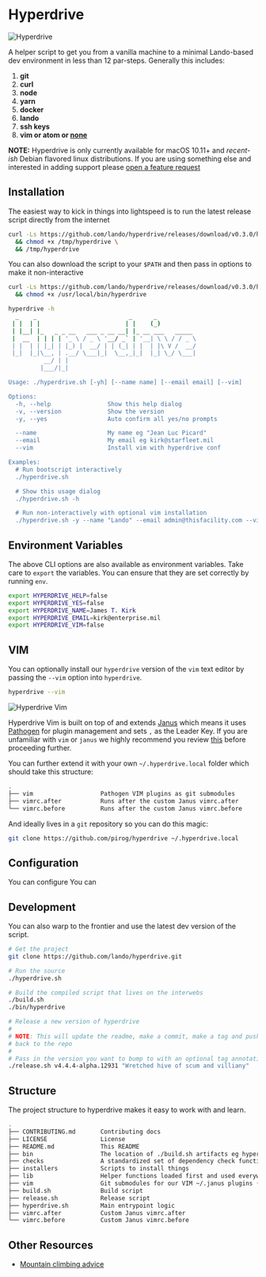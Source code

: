 Hyperdrive
==========

![Hyperdrive](https://raw.githubusercontent.com/lando/hyperdrive/master/hyperdrive.gif)

A helper script to get you from a vanilla machine to a minimal Lando-based dev environment in less than 12 par-steps. Generally this includes:

  1. **git**
  2. **curl**
  3. **node**
  4. **yarn**
  5. **docker**
  6. **lando**
  7. **ssh keys**
  9. **vim or atom or [none](https://www.youtube.com/watch?v=UsjoFZEwAyI)**

**NOTE:** Hyperdrive is only currently available for macOS 10.11+ and _recent-ish_ Debian flavored linux distributions. If you are using something else and interested in adding support please [open a feature request](https://github.com/lando/hyperdrive/issues/new?template=feature_request.md)

Installation
------------

The easiest way to kick in things into lightspeed is to run the latest release script directly from the internet

```bash
curl -Ls https://github.com/lando/hyperdrive/releases/download/v0.3.0/hyperdrive > /tmp/hyperdrive \
  && chmod +x /tmp/hyperdrive \
  && /tmp/hyperdrive
```

You can also download the script to your `$PATH` and then pass in options to make it non-interactive

```bash
curl -Ls https://github.com/lando/hyperdrive/releases/download/v0.3.0/hyperdrive > /usr/local/bin/hyperdrive \
  && chmod +x /usr/local/bin/hyperdrive
```
```bash
hyperdrive -h
  _    _                          _      _
 | |  | |                        | |    (_)
 | |__| |_   _ _ __   ___ _ __ __| |_ __ ___   _____
 |  __  | | | | '_ \ / _ \ '__/ _` | '__| \ \ / / _ \
 | |  | | |_| | |_) |  __/ | | (_| | |  | |\ V /  __/
 |_|  |_|\__, | .__/ \___|_|  \__,_|_|  |_| \_/ \___|
          __/ | |
         |___/|_|

Usage: ./hyperdrive.sh [-yh] [--name name] [--email email] [--vim]

Options:
  -h, --help                Show this help dialog
  -v, --version             Show the version
  -y, --yes                 Auto confirm all yes/no prompts

  --name                    My name eg "Jean Luc Picard"
  --email                   My email eg kirk@starfleet.mil
  --vim                     Install vim with hyperdrive conf

Examples:
  # Run bootscript interactively
  ./hyperdrive.sh

  # Show this usage dialog
  ./hyperdrive.sh -h

  # Run non-interactively with optional vim installation
  ./hyperdrive.sh -y --name "Lando" --email admin@thisfacility.com --vim

```

Environment Variables
---------------------

The above CLI options are also available as environment variables. Take care to `export` the variables. You can ensure that they are set correctly by running `env`.

```bash
export HYPERDRIVE_HELP=false
export HYPERDRIVE_YES=false
export HYPERDRIVE_NAME=James T. Kirk
export HYPERDRIVE_EMAIL=kirk@enterprise.mil
export HYPERDRIVE_VIM=false
```

VIM
---

You can optionally install our `hyperdrive` version of the `vim` text editor by passing the `--vim` option into `hyperdrive`.

```bash
hyperdrive --vim
```

![Hyperdrive Vim](https://raw.githubusercontent.com/lando/hyperdrive/master/hypervim.png)

Hyperdrive Vim is built on top of and extends [Janus](https://github.com/carlhuda/janus) which means it uses [Pathogen](https://github.com/tpope/vim-pathogen) for plugin management and sets `,` as the Leader Key. If you are unfamiliar with `vim` or `janus` we highly recommend you review [this](https://github.com/carlhuda/janus#intro-to-vim) before proceeding further.

You can further extend it with your own `~/.hyperdrive.local` folder which should take this structure:

```bash
.
├── vim                   Pathogen VIM plugins as git submodules
├── vimrc.after           Runs after the custom Janus vimrc.after
└── vimrc.before          Runs after the custom Janus vimrc.before
```

And ideally lives in a `git` repository so you can do this magic:

```bash
git clone https://github.com/pirog/hyperdrive ~/.hyperdrive.local
```

Configuration
-------------

You can configure
You can


Development
-----------

You can also warp to the frontier and use the latest dev version of the script.

```bash
# Get the project
git clone https://github.com/lando/hyperdrive.git

# Run the source
./hyperdrive.sh

# Build the compiled script that lives on the interwebs
./build.sh
./bin/hyperdrive

# Release a new version of hyperdrive
#
# NOTE: This will update the readme, make a commit, make a tag and push
# back to the repo
#
# Pass in the version you want to bump to with an optional tag annotation
./release.sh v4.4.4-alpha.12931 "Wretched hive of scum and villiany"
```

Structure
---------

The project structure to hyperdrive makes it easy to work with and learn.

```bash
.
├── CONTRIBUTING.md       Contributing docs
├── LICENSE               License
├── README.md             This README
├── bin                   The location of ./build.sh artifacts eg hyperdrive
├── checks                A standardized set of dependency check functions
├── installers            Scripts to install things
├── lib                   Helper functions loaded first and used everywhere else
├── vim                   Git submodules for our VIM ~/.janus plugins (Pathogen)
├── build.sh              Build script
├── release.sh            Release script
├── hyperdrive.sh         Main entrypoint logic
├── vimrc.after           Custom Janus vimrc.after
└── vimrc.before          Custom Janus vimrc.before
```

Other Resources
---------------

* [Mountain climbing advice](https://www.youtube.com/watch?v=tkBVDh7my9Q)
